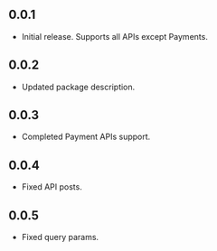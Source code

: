 ## 0.0.1

* Initial release. Supports all APIs except Payments.

## 0.0.2

* Updated package description.

## 0.0.3

* Completed Payment APIs support.

## 0.0.4

* Fixed API posts.
  
## 0.0.5

* Fixed query params.
